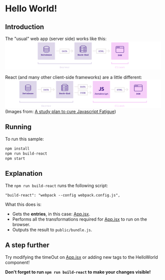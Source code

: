 # Hello World!

## Introduction

The "usual" web app (server side) works like this:
![Server Side App](../images/server-side.png)

React (and many other client-side frameworks) are a little different:
![Client Side App](../images/client-side.png)
(Images from: [A study plan to cure Javascript Fatigue](https://medium.com/@sachagreif/a-study-plan-to-cure-javascript-fatigue-8ad3a54f2eb1#.djem8j34q))

## Running

To run this sample:
```
npm install
npm run build-react
npm start
```

## Explanation

The `npm run build-react` runs the following script:

```
"build-react": "webpack --config webpack.config.js",
```

What this does is:
* Gets the **entries**, in this case: [App.jsx](1).
* Performs all the transformations required for [App.jsx](1) to run on the browser.
* Outputs the result to `public/bundle.js`.

## A step further

Try modifying the timeOut on [App.jsx](1) or adding new tags to the HelloWorld component!

**Don't forget to run `npm run build-react` to make your changes visible!** 

[1]: ./src/App.jsx
